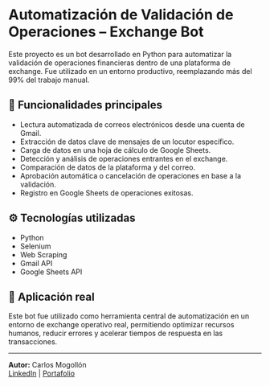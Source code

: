 # Automatización de Validación de Operaciones – Exchange Bot

Este proyecto es un bot desarrollado en Python para automatizar la validación de operaciones financieras dentro de una plataforma de exchange. Fue utilizado en un entorno productivo, reemplazando más del 99% del trabajo manual.

## 🔧 Funcionalidades principales

- Lectura automatizada de correos electrónicos desde una cuenta de Gmail.
- Extracción de datos clave de mensajes de un locutor específico.
- Carga de datos en una hoja de cálculo de Google Sheets.
- Detección y análisis de operaciones entrantes en el exchange.
- Comparación de datos de la plataforma y del correo.
- Aprobación automática o cancelación de operaciones en base a la validación.
- Registro en Google Sheets de operaciones exitosas.

## ⚙️ Tecnologías utilizadas

- Python
- Selenium
- Web Scraping
- Gmail API
- Google Sheets API

## 💼 Aplicación real

Este bot fue utilizado como herramienta central de automatización en un entorno de exchange operativo real, permitiendo optimizar recursos humanos, reducir errores y acelerar tiempos de respuesta en las transacciones.

---

**Autor:** Carlos Mogollón  
[LinkedIn](https://www.linkedin.com/in/cariosmogoiion/) | [Portafolio](https://github.com/Mogo943)

